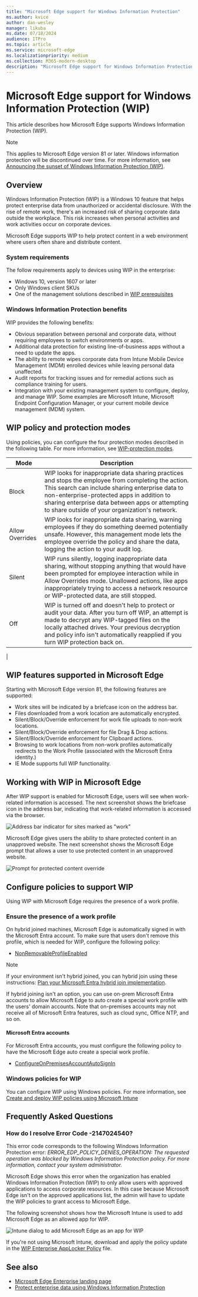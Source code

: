 ```yaml
---
title: "Microsoft Edge support for Windows Information Protection"
ms.author: kvice
author: dan-wesley
manager: likuba
ms.date: 07/18/2024
audience: ITPro
ms.topic: article
ms.service: microsoft-edge
ms.localizationpriority: medium
ms.collection: M365-modern-desktop
description: "Microsoft Edge support for Windows Information Protection"
---
```


# Microsoft Edge support for Windows Information Protection (WIP)

This article describes how Microsoft Edge supports Windows Information Protection (WIP).

> [!NOTE]
> This applies to Microsoft Edge version 81 or later. Windows information protection will be discontinued over time. For more information, see [Announcing the sunset of Windows Information Protection (WIP)](https://techcommunity.microsoft.com/t5/windows-it-pro-blog/announcing-the-sunset-of-windows-information-protection-wip/ba-p/3579282).

## Overview

Windows Information Protection (WIP) is a Windows 10 feature that helps protect enterprise data from unauthorized or accidental disclosure. With the rise of remote work, there's an increased risk of sharing corporate data outside the workplace. This risk increases when personal activities and work activities occur on corporate devices.

Microsoft Edge supports WIP to help protect content in a web environment where users often share and distribute content.

### System requirements

The follow requirements apply to devices using WIP in the enterprise:

- Windows 10, version 1607 or later
- Only Windows client SKUs
- One of the management solutions described in [WIP prerequisites](/windows/security/information-protection/windows-information-protection/protect-enterprise-data-using-wip#prerequisites)

### Windows Information Protection benefits

WIP provides the following benefits:

- Obvious separation between personal and corporate data, without requiring employees to switch environments or apps.
- Additional data protection for existing line-of-business apps without a need to update the apps.
- The ability to remote wipes corporate data from Intune Mobile Device Management (MDM) enrolled devices while leaving personal data unaffected. 
- Audit reports for tracking issues and for remedial actions such as compliance training for users.
- Integration with your existing management system to configure, deploy, and manage WIP. Some examples are Microsoft Intune, Microsoft Endpoint Configuration Manager, or your current mobile device management (MDM) system.

## WIP policy and protection modes

Using policies, you can configure the four protection modes described in the following table. For more information, see [WIP-protection modes](/windows/security/information-protection/windows-information-protection/protect-enterprise-data-using-wip#wip-protection-modes).

| Mode | Description |
|------|-------------|
| Block | WIP looks for inappropriate data sharing practices and stops the employee from completing the action. This search can include sharing enterprise data to non-enterprise-protected apps in addition to sharing enterprise data between apps or attempting to share outside of your organization's network. |
| Allow Overrides | WIP looks for inappropriate data sharing, warning employees if they do something deemed potentially unsafe. However, this management mode lets the employee override the policy and share the data, logging the action to your audit log. |
| Silent | WIP runs silently, logging inappropriate data sharing, without stopping anything that would have been prompted for employee interaction while in Allow Overrides mode. Unallowed actions, like apps inappropriately trying to access a network resource or WIP-protected data, are still stopped. |
| Off | WIP is turned off and doesn't help to protect or audit your data. After you turn off WIP, an attempt is made to decrypt any WIP-tagged files on the locally attached drives. Your previous decryption and policy info isn't automatically reapplied if you turn WIP protection back on.
 |

## WIP features supported in Microsoft Edge

Starting with Microsoft Edge version 81, the following features are supported:

- Work sites will be indicated by a briefcase icon on the address bar.  
- Files downloaded from a work location are automatically encrypted.
- Silent/Block/Override enforcement for work file uploads to non-work locations.  
- Silent/Block/Override enforcement for file Drag & Drop actions.
- Silent/Block/Override enforcement for Clipboard actions.
- Browsing to work locations from non-work profiles automatically redirects to the Work Profile (associated with the Microsoft Entra identity.)
- IE Mode supports full WIP functionality.

## Working with WIP in Microsoft Edge

After WIP support is enabled for Microsoft Edge, users will see when work-related information is accessed. The next screenshot shows the briefcase icon in the address bar, indicating that work-related information is accessed via the browser.

 ![Address bar indicator for sites marked as "work"](./media/microsoft-edge-security-windows-information-protection/microsoft-edge-wip-notify.png)

Microsoft Edge gives users the ability to share protected content in an unapproved website. The next screenshot shows the Microsoft Edge prompt that allows a user to use protected content in an unapproved website.

 ![Prompt for protected content override](./media/microsoft-edge-security-windows-information-protection/microsoft-edge-wip-override.png)

## Configure policies to support WIP

Using WIP with Microsoft Edge requires the presence of a work profile.

### Ensure the presence of a work profile

On hybrid joined machines, Microsoft Edge is automatically signed in with the Microsoft Entra account. To make sure that users don't remove this profile, which is needed for WIP, configure the following policy:

- [NonRemovableProfileEnabled](./microsoft-edge-policies.md#nonremovableprofileenabled)

> [!NOTE]
> If your environment isn't hybrid joined, you can hybrid join using these instructions: [Plan your Microsoft Entra hybrid join implementation](/azure/active-directory/devices/hybrid-azuread-join-plan).

If hybrid joining isn't an option, you can use on-prem Microsoft Entra accounts to allow Microsoft Edge to auto create a special work profile with the users' domain accounts. Note that on-premises accounts may not receive all of Microsoft Entra features, such as cloud sync, Office NTP, and so on.

#### Microsoft Entra accounts

For Microsoft Entra accounts, you must configure the following policy to have the Microsoft Edge auto create a special work profile.

- [ConfigureOnPremisesAccountAutoSignIn](./microsoft-edge-policies.md#configureonpremisesaccountautosignin)

### Windows policies for WIP

You can configure WIP using Windows policies. For more information, see [Create and deploy WIP policies using Microsoft Intune](/windows/security/information-protection/windows-information-protection/overview-create-wip-policy)

## Frequently Asked Questions

### How do I resolve Error Code -2147024540?

This error code corresponds to the following Windows Information Protection error: *ERROR_EDP_POLICY_DENIES_OPERATION: The requested operation was blocked by Windows Information Protection policy. For more information, contact your system administrator.*

Microsoft Edge shows this error when the organization has enabled Windows Information Protection (WIP) to only allow users with approved applications to access corporate resources. In this case because Microsoft Edge isn't on the approved applications list, the admin will have to update the WIP policies to grant access to Microsoft Edge.

The following screenshot shows how the Microsoft Intune is used to add Microsoft Edge as an allowed app for WIP.

 ![Intune dialog to add Microsoft Edge as an app for WIP](./media/microsoft-edge-security-windows-information-protection/microsoft-edge-wip-exemption.png)

If you're not using Microsoft Intune, download and apply the policy update in the [WIP Enterprise AppLocker Policy](https://download.microsoft.com/download/8/9/9/8995d820-065c-4ab1-aa2a-9d6dc0cd7ffa/MsEdge%20-%20WIP%20Enterprise%20AppLocker%20Policy%20Files.zip) file.

## See also

- [Microsoft Edge Enterprise landing page](https://aka.ms/EdgeEnterprise) 
- [Protect enterprise data using Windows Information Protection](/windows/security/information-protection/windows-information-protection/protect-enterprise-data-using-wip)
